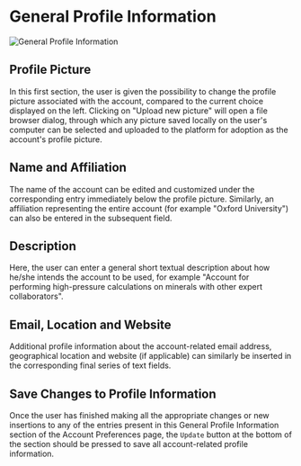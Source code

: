 # General Profile Information

![General Profile Information](/images/preferences-profile.png "General Profile Information")

## Profile Picture

In this first section, the user is given the possibility to change the profile picture associated with the account, compared to the current choice displayed on the left. Clicking on "Upload new picture" will open a file browser dialog, through which any picture saved locally on the user's computer can be selected and uploaded to the platform for adoption as the account's profile picture. 

## Name and Affiliation

The name of the account can be edited and customized under the corresponding entry immediately below the profile picture. Similarly, an affiliation representing the entire account (for example "Oxford University") can also be entered in the subsequent field.  

## Description

Here, the user can enter a general short textual description about how he/she intends the account to be used, for example "Account for performing high-pressure calculations on minerals with other expert collaborators". 

## Email, Location and Website

Additional profile information about the account-related email address, geographical location and website (if applicable) can similarly be inserted in the corresponding final series of text fields. 

## Save Changes to Profile Information

Once the user has finished making all the appropriate changes or new insertions to any of the entries present in this General Profile Information section of the Account Preferences page, the `Update` button at the bottom of the section should be pressed to save all account-related profile information.
